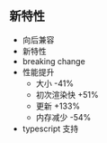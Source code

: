 ## 新特性

- 向后兼容
- 新特性
- breaking change
- 性能提升
  - 大小 -41%
  - 初次渲染快 +51%
  - 更新 +133%
  - 内存减少 -54%
- typescript 支持